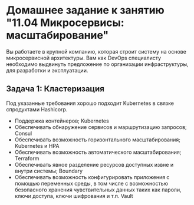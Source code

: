 
# Домашнее задание к занятию "11.04 Микросервисы: масштабирование"

Вы работаете в крупной компанию, которая строит систему на основе микросервисной архитектуры.
Вам как DevOps специалисту необходимо выдвинуть предложение по организации инфраструктуры, для разработки и эксплуатации.

## Задача 1: Кластеризация

Под указанные требования хорошо подходит Kubernetes в связке спродуктами Hashicorp.

- Поддержка контейнеров; Kubernetes
- Обеспечивать обнаружение сервисов и маршрутизацию запросов; Consul
- Обеспечивать возможность горизонтального масштабирования; Kubernetes и HPA
- Обеспечивать возможность автоматического масштабирования; Terraform
- Обеспечивать явное разделение ресурсов доступных извне и внутри системы; Boundary 
- Обеспечивать возможность конфигурировать приложения с помощью переменных среды, в том числе с возможностью безопасного хранения чувствительных данных таких как пароли, ключи доступа, ключи шифрования и т.п. Vault